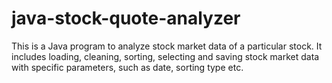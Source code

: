 # java-stock-quote-analyzer
This is a Java program to analyze stock market data of a particular stock. It includes loading, cleaning, sorting, selecting and saving stock market data with specific parameters, such as date, sorting type etc.
